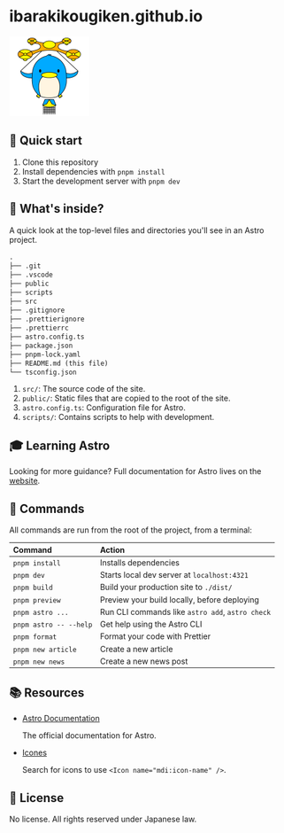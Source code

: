 # ibarakikougiken.github.io

![Icon](./src/assets/images/favicon.png)

## 🚀 Quick start

1. Clone this repository
2. Install dependencies with `pnpm install`
3. Start the development server with `pnpm dev`

## 🧐 What's inside?

A quick look at the top-level files and directories you'll see in an Astro project.

    .
    ├── .git
    ├── .vscode
    ├── public
    ├── scripts
    ├── src
    ├── .gitignore
    ├── .prettierignore
    ├── .prettierrc
    ├── astro.config.ts
    ├── package.json
    ├── pnpm-lock.yaml
    ├── README.md (this file)
    └── tsconfig.json

1.  `src/`: The source code of the site.
2.  `public/`: Static files that are copied to the root of the site.
3.  `astro.config.ts`: Configuration file for Astro.
4.  `scripts/`: Contains scripts to help with development.

## 🎓 Learning Astro

Looking for more guidance? Full documentation for Astro lives on the [website](https://docs.astro.build/ja/).

## 🧞 Commands

All commands are run from the root of the project, from a terminal:

| Command                | Action                                           |
| :--------------------- | :----------------------------------------------- |
| `pnpm install`         | Installs dependencies                            |
| `pnpm dev`             | Starts local dev server at `localhost:4321`      |
| `pnpm build`           | Build your production site to `./dist/`          |
| `pnpm preview`         | Preview your build locally, before deploying     |
| `pnpm astro ...`       | Run CLI commands like `astro add`, `astro check` |
| `pnpm astro -- --help` | Get help using the Astro CLI                     |
| `pnpm format`          | Format your code with Prettier                   |
| `pnpm new article`     | Create a new article                             |
| `pnpm new news`        | Create a new news post                           |

## 📚 Resources

- [Astro Documentation](https://docs.astro.build/ja/)

  The official documentation for Astro.

- [Icones](https://icones.js.org/collection/mdi)

  Search for icons to use `<Icon name="mdi:icon-name" />`.

## 📝 License

No license. All rights reserved under Japanese law.
